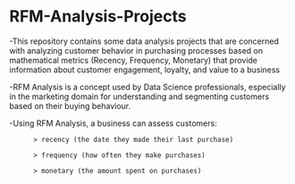 # RFM-Analysis-Projects
-This repository contains some data analysis projects that are concerned with analyzing customer behavior in purchasing processes based on mathematical metrics (Recency, Frequency, Monetary) that provide information about customer engagement, loyalty, and value to a business

-RFM Analysis is a concept used by Data Science professionals, especially in the marketing domain for understanding and segmenting customers based on their buying behaviour.

-Using RFM Analysis, a business can assess customers:

          > recency (the date they made their last purchase)
          
          > frequency (how often they make purchases)
          
          > monetary (the amount spent on purchases)
